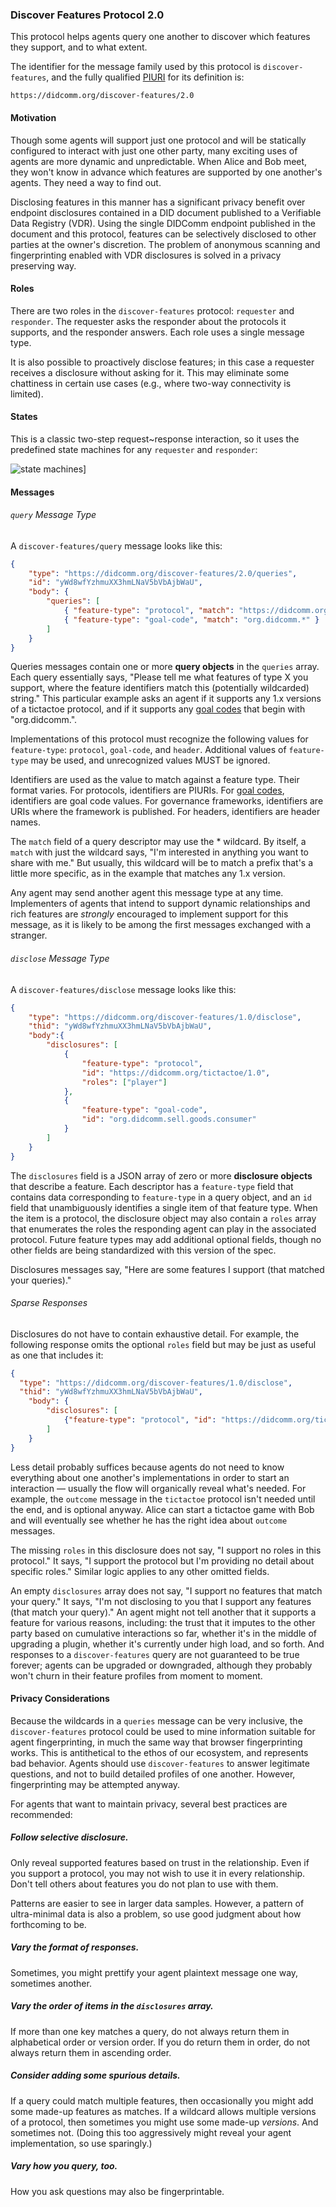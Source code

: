 ### Discover Features Protocol 2.0

This protocol helps agents query one another to discover which features they support, and to what extent.

The identifier for the message family used by this protocol is `discover-features`, and the fully qualified [PIURI](#protocol-identifier-uri) for its definition is:

    https://didcomm.org/discover-features/2.0

#### Motivation

Though some agents will support just one protocol and will be statically configured to interact with just one other party, many exciting uses of agents are more dynamic and unpredictable. When Alice and Bob meet, they won't know in advance which features are supported by one another's agents. They need a way to find out.

Disclosing features in this manner has a significant privacy benefit over endpoint disclosures contained in a DID document published to a Verifiable Data Registry (VDR). Using the single DIDComm endpoint published in the document and this protocol, features can be selectively disclosed to other parties at the owner's discretion. The problem of anonymous scanning and fingerprinting enabled with VDR disclosures is solved in a privacy preserving way.

#### Roles

There are two roles in the `discover-features` protocol: `requester` and `responder`. The requester asks the responder about the protocols it supports, and the responder answers. Each role uses a single message type.

It is also possible to proactively disclose features; in this case a requester receives a disclosure without asking for it. This may eliminate some chattiness in certain use cases (e.g., where two-way connectivity is limited).

#### States

This is a classic two-step request~response interaction, so it uses the predefined state machines for any `requester` and `responder`:

![state machines](../collateral/routing-state-machines.png)]

#### Messages

###### `query` Message Type

A `discover-features/query` message looks like this:

```json
{
    "type": "https://didcomm.org/discover-features/2.0/queries",
    "id": "yWd8wfYzhmuXX3hmLNaV5bVbAjbWaU",
    "body": {
        "queries": [
            { "feature-type": "protocol", "match": "https://didcomm.org/tictactoe/1.*" },
            { "feature-type": "goal-code", "match": "org.didcomm.*" }
        ]
    }
}
```

Queries messages contain one or more **query objects** in the `queries` array. Each query essentially says, "Please tell me what features of type X you support, where the feature identifiers match this (potentially wildcarded) string." This particular example asks an agent if it supports any 1.x versions of a tictactoe protocol, and if it supports any [goal codes](#goal-codes) that begin with "org.didcomm.".

Implementations of this protocol must recognize the following values for `feature-type`: `protocol`, `goal-code`,  and `header`.  Additional values of `feature-type` may be used, and unrecognized values MUST be ignored.

Identifiers are used as the value to match against a feature type. Their format varies. For protocols, identifiers are PIURIs. For [goal codes](#goal-codes), identifiers are goal code values. For governance frameworks, identifiers are URIs where the framework is published. For headers, identifiers are header names.

The `match` field of a query descriptor may use the * wildcard. By itself, a `match` with just the wildcard says, "I'm interested in anything you want to share with me." But usually, this wildcard will be to match a prefix that's a little more specific, as in the example that matches any 1.x version.

Any agent may send another agent this message type at any time. Implementers of agents that intend to support dynamic relationships and rich features are *strongly* encouraged to implement support for this message, as it is likely to be among the first messages exchanged with a stranger.

###### `disclose` Message Type

A `discover-features/disclose` message looks like this:

```json
{
    "type": "https://didcomm.org/discover-features/1.0/disclose",
    "thid": "yWd8wfYzhmuXX3hmLNaV5bVbAjbWaU",
    "body":{
        "disclosures": [
            {
                "feature-type": "protocol",
                "id": "https://didcomm.org/tictactoe/1.0",
                "roles": ["player"]
            },
            {
                "feature-type": "goal-code",
                "id": "org.didcomm.sell.goods.consumer"
            }
        ]
    }
}
```

The `disclosures` field is a JSON array of zero or more **disclosure objects** that describe a feature. Each descriptor has a `feature-type` field that contains data corresponding to `feature-type` in a query object, and an `id` field that unambiguously identifies a single item of that feature type. When the item is a protocol, the disclosure object may also contain a `roles` array that enumerates the roles the responding agent can play in the associated protocol. Future feature types may add additional optional fields, though no other fields are being standardized with this version of the spec.

Disclosures messages say, "Here are some features I support (that matched your queries)."

###### Sparse Responses

Disclosures do not have to contain exhaustive detail. For example, the following response omits the optional `roles` field but may be just as useful as one that includes it:

```json
{
  "type": "https://didcomm.org/discover-features/1.0/disclose",
  "thid": "yWd8wfYzhmuXX3hmLNaV5bVbAjbWaU",
    "body": {
        "disclosures": [
            {"feature-type": "protocol", "id": "https://didcomm.org/tictactoe/1.0"}
        ]
    }
}
```

Less detail probably suffices because agents do not need to know everything about one another's implementations in order to start an interaction &mdash; usually the flow will organically reveal what's needed. For example, the `outcome` message in the `tictactoe` protocol isn't needed until the end, and is optional anyway. Alice can start a tictactoe game with Bob and will eventually see whether he has the right idea about `outcome` messages.

The missing `roles` in this disclosure does not say, "I support no roles in this protocol." It says, "I support the protocol but I'm providing no detail about specific roles." Similar logic applies to any other omitted fields.

An empty `disclosures` array does not say, "I support no features that match your query." It says, "I'm not disclosing to you that I support any features (that match your query)." An agent might not tell another that it supports a feature for various reasons, including: the trust that it imputes to the other party based on cumulative interactions so far, whether it's in the middle of upgrading a plugin, whether it's currently under high load, and so forth. And responses to a `discover-features` query are not guaranteed to be true forever; agents can be upgraded or downgraded, although they probably won't churn in their feature profiles from moment to moment.

#### Privacy Considerations

Because the wildcards in a `queries` message can be very inclusive, the `discover-features` protocol could be used to mine information suitable for agent fingerprinting, in much the same way that browser fingerprinting works. This is antithetical to the ethos of our ecosystem, and represents bad behavior. Agents should use `discover-features` to answer legitimate questions, and not to build detailed profiles of one another. However, fingerprinting may be attempted anyway.

For agents that want to maintain privacy, several best practices are recommended:

##### Follow selective disclosure.

Only reveal supported features based on trust in the relationship. Even if you support a protocol, you may not wish to use it in every relationship. Don't tell others about features you do not plan to use with them.

Patterns are easier to see in larger data samples. However, a pattern of ultra-minimal data is also a problem, so use good judgment about how forthcoming to be.

##### Vary the format of responses.

Sometimes, you might prettify your agent plaintext message one way, sometimes another.

##### Vary the order of items in the `disclosures` array.

If more than one key matches a query, do not always return them in alphabetical order or version order. If you do return them in order, do not always return them in ascending order.

##### Consider adding some spurious details.

If a query could match multiple features, then occasionally you might add some made-up features as matches. If a wildcard allows multiple versions of a protocol, then sometimes you might use some made-up *versions*. And sometimes not. (Doing this too aggressively might reveal your agent implementation, so use sparingly.)

##### Vary how you query, too.

How you ask questions may also be fingerprintable.